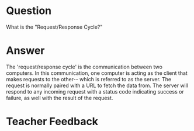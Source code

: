 # Question

What is the "Request/Response Cycle?"

# Answer
The 'request/response cycle' is the communication between two computers. In this communication, one computer is acting as the client that makes requests to the other-- which is referred to as the server. The request is normally paired with a URL to fetch the data from. The server will respond to any incoming request with a status code indicating success or failure, as well with the result of the request.

# Teacher Feedback